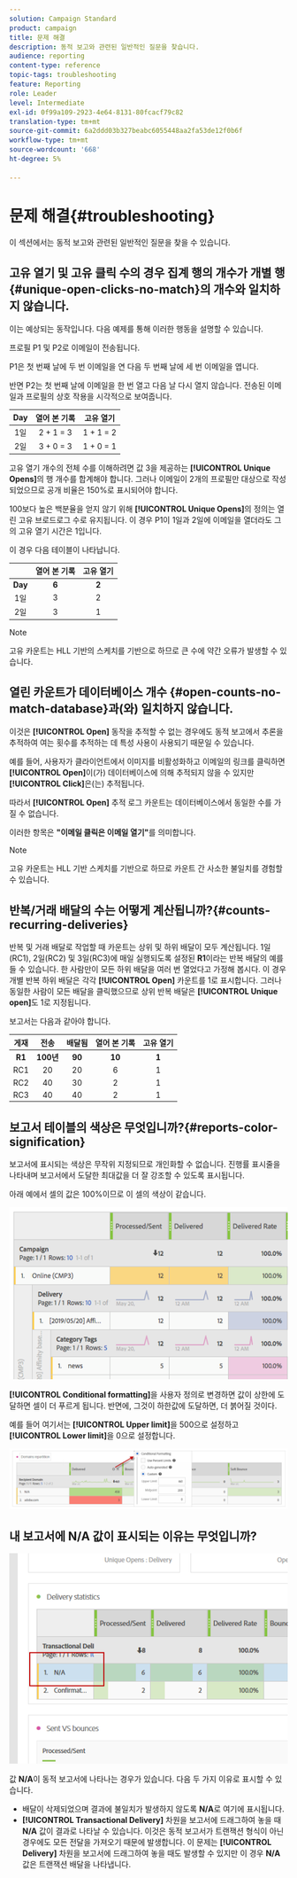 ```yaml
---
solution: Campaign Standard
product: campaign
title: 문제 해결
description: 동적 보고와 관련된 일반적인 질문을 찾습니다.
audience: reporting
content-type: reference
topic-tags: troubleshooting
feature: Reporting
role: Leader
level: Intermediate
exl-id: 0f99a109-2923-4e64-8131-80fcacf79c82
translation-type: tm+mt
source-git-commit: 6a2ddd03b327beabc6055448aa2fa53de12f0b6f
workflow-type: tm+mt
source-wordcount: '668'
ht-degree: 5%

---
```


# 문제 해결{#troubleshooting}

이 섹션에서는 동적 보고와 관련된 일반적인 질문을 찾을 수 있습니다.

## 고유 열기 및 고유 클릭 수의 경우 집계 행의 개수가 개별 행 {#unique-open-clicks-no-match}의 개수와 일치하지 않습니다.

이는 예상되는 동작입니다.
다음 예제를 통해 이러한 행동을 설명할 수 있습니다.

프로필 P1 및 P2로 이메일이 전송됩니다.

P1은 첫 번째 날에 두 번 이메일을 연 다음 두 번째 날에 세 번 이메일을 엽니다.

반면 P2는 첫 번째 날에 이메일을 한 번 열고 다음 날 다시 열지 않습니다.
전송된 이메일과 프로필의 상호 작용을 시각적으로 보여줍니다.

<table> 
 <thead> 
  <tr> 
   <th align="center"> <strong>Day</strong> <br /> </th> 
   <th align="center"> <strong>열어 본 기록</strong> <br /> </th> 
   <th align="center"> <strong>고유 열기</strong> <br /> </th> 
  </tr> 
 </thead> 
 <tbody> 
  <tr> 
   <td align="center"> 1일<br /> </td> 
   <td align="center"> 2 + 1 = 3<br /> </td> 
   <td align="center"> 1 + 1 = 2<br /> </td> 
  </tr> 
  <tr> 
   <td align="center"> 2일<br /> </td> 
   <td align="center"> 3 + 0 = 3<br /> </td> 
   <td align="center"> 1 + 0 = 1<br /> </td> 
  </tr>
 </tbody> 
</table>

고유 열기 개수의 전체 수를 이해하려면 값 3을 제공하는 **[!UICONTROL Unique Opens]**&#x200B;의 행 개수를 합계해야 합니다. 그러나 이메일이 2개의 프로필만 대상으로 작성되었으므로 공개 비율은 150%로 표시되어야 합니다.

100보다 높은 백분율을 얻지 않기 위해 **[!UICONTROL Unique Opens]**&#x200B;의 정의는 열린 고유 브로드로그 수로 유지됩니다. 이 경우 P1이 1일과 2일에 이메일을 열더라도 그의 고유 열기 시간은 1입니다.

이 경우 다음 테이블이 나타납니다.

<table> 
 <thead> 
  <tr> 
   <th align="center"> <strong></strong> <br /> </th> 
   <th align="center"> <strong>열어 본 기록</strong> <br /> </th> 
   <th align="center"> <strong>고유 열기</strong> <br /> </th> 
  </tr> 
 </thead> 
 <tbody> 
  <tr> 
   <td align="center"> <strong> Day </strong><br /> </td> 
   <td align="center"> <strong> 6  </strong><br /> </td> 
   <td align="center"> <strong> 2</strong><br /> </td>
  </tr> 
  <tr> 
   <td align="center"> 1일<br /> </td> 
   <td align="center"> 3<br /> </td> 
   <td align="center"> 2<br /> </td>
  </tr> 
  <tr> 
   <td align="center"> 2일<br /> </td> 
   <td align="center"> 3<br /> </td> 
   <td align="center"> 1<br /> </td> 
  </tr> 
 </tbody> 
</table>

>[!NOTE]
>
>고유 카운트는 HLL 기반의 스케치를 기반으로 하므로 큰 수에 약간 오류가 발생할 수 있습니다.

## 열린 카운트가 데이터베이스 개수 {#open-counts-no-match-database}과(와) 일치하지 않습니다.

이것은 **[!UICONTROL Open]** 동작을 추적할 수 없는 경우에도 동적 보고에서 추론을 추적하여 여는 횟수를 추적하는 데 특성 사용이 사용되기 때문일 수 있습니다.

예를 들어, 사용자가 클라이언트에서 이미지를 비활성화하고 이메일의 링크를 클릭하면 **[!UICONTROL Open]**&#x200B;이(가) 데이터베이스에 의해 추적되지 않을 수 있지만 **[!UICONTROL Click]**&#x200B;은(는) 추적됩니다.

따라서 **[!UICONTROL Open]** 추적 로그 카운트는 데이터베이스에서 동일한 수를 가질 수 없습니다.

이러한 항목은 **&quot;이메일 클릭은 이메일 열기&quot;**&#x200B;를 의미합니다.

>[!NOTE]
>
>고유 카운트는 HLL 기반 스케치를 기반으로 하므로 카운트 간 사소한 불일치를 경험할 수 있습니다.

## 반복/거래 배달의 수는 어떻게 계산됩니까?{#counts-recurring-deliveries}

반복 및 거래 배달로 작업할 때 카운트는 상위 및 하위 배달이 모두 계산됩니다.
1일(RC1), 2일(RC2) 및 3일(RC3)에 매일 실행되도록 설정된 **R1**이라는 반복 배달의 예를 들 수 있습니다.
한 사람만이 모든 하위 배달을 여러 번 열었다고 가정해 봅시다. 이 경우 개별 반복 하위 배달은 각각 **[!UICONTROL Open]** 카운트를 1로 표시합니다.
그러나 동일한 사람이 모든 배달을 클릭했으므로 상위 반복 배달은 **[!UICONTROL Unique open]**&#x200B;도 1로 지정됩니다.

보고서는 다음과 같아야 합니다.

<table> 
 <thead> 
  <tr> 
   <th align="center"> <strong>게재</strong> <br /> </th> 
   <th align="center"> <strong>전송</strong> <br /> </th> 
   <th align="center"> <strong>배달됨</strong> <br /> </th>
   <th align="center"> <strong>열어 본 기록</strong> <br /> </th> 
   <th align="center"> <strong>고유 열기</strong> <br /> </th>
  </tr> 
 </thead> 
 <tbody> 
  <tr> 
   <td align="center"> <strong>R1</strong><br/> </td> 
   <td align="center"> <strong>100년</strong><br/> </td> 
   <td align="center"> <strong>90</strong><br/> </td> 
   <td align="center"> <strong>10</strong><br/> </td> 
   <td align="center"> <strong>1</strong><br/> </td> 
  </tr> 
  <tr> 
   <td align="center"> RC1<br/> </td> 
   <td align="center"> 20<br /> </td> 
   <td align="center"> 20<br /> </td> 
   <td align="center"> 6<br /> </td> 
   <td align="center"> 1<br /> </td> 
  </tr>
    <tr> 
   <td align="center"> RC2<br /> </td> 
   <td align="center"> 40<br /> </td> 
   <td align="center"> 30<br /> </td> 
   <td align="center"> 2<br /> </td> 
   <td align="center"> 1<br /> </td> 
  </tr> 
    <tr> 
   <td align="center"> RC3<br /> </td> 
   <td align="center"> 40<br /> </td> 
   <td align="center"> 40<br /> </td> 
   <td align="center"> 2<br /> </td> 
   <td align="center"> 1<br /> </td> 
  </tr> 
 </tbody> 
</table>

## 보고서 테이블의 색상은 무엇입니까?{#reports-color-signification}

보고서에 표시되는 색상은 무작위 지정되므로 개인화할 수 없습니다. 진행률 표시줄을 나타내며 보고서에서 도달한 최대값을 더 잘 강조할 수 있도록 표시됩니다.

아래 예에서 셀의 값은 100%이므로 이 셀의 색상이 같습니다.

![](assets/troubleshooting_1.png)

**[!UICONTROL Conditional formatting]**&#x200B;을 사용자 정의로 변경하면 값이 상한에 도달하면 셀이 더 푸르게 됩니다. 반면에, 그것이 하한값에 도달하면, 더 붉어질 것이다.

예를 들어 여기서는 **[!UICONTROL Upper limit]**&#x200B;을 500으로 설정하고 **[!UICONTROL Lower limit]**&#x200B;을 0으로 설정합니다.

![](assets/troubleshooting_2.png)

## 내 보고서에 N/A 값이 표시되는 이유는 무엇입니까?

![](assets/troubleshooting_3.png)

값 **N/A**&#x200B;이 동적 보고서에 나타나는 경우가 있습니다. 다음 두 가지 이유로 표시할 수 있습니다.

* 배달이 삭제되었으며 결과에 불일치가 발생하지 않도록 **N/A**&#x200B;로 여기에 표시됩니다.
* **[!UICONTROL Transactional Delivery]** 차원을 보고서에 드래그하여 놓을 때 **N/A** 값이 결과로 나타날 수 있습니다. 이것은 동적 보고서가 트랜잭션 형식이 아닌 경우에도 모든 전달을 가져오기 때문에 발생합니다.
이 문제는 **[!UICONTROL Delivery]** 차원을 보고서에 드래그하여 놓을 때도 발생할 수 있지만 이 경우 **N/A** 값은 트랜잭션 배달을 나타냅니다.
